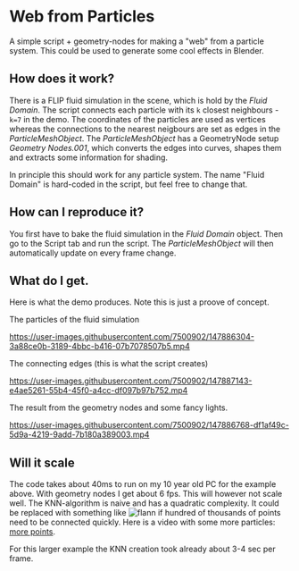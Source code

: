 # Web from Particles
A simple script + geometry-nodes for making a "web" from a particle system. This could be used to generate some cool effects in Blender.

## How does it work?
There is a FLIP fluid simulation in the scene, which is hold by the _Fluid Domain_. The script connects each particle with its `k` closest neighbours - `k=7` in the demo. The coordinates of the particles are used as vertices whereas the connections to the nearest neigbours are set as edges in the _ParticleMeshObject_.
The _ParticleMeshObject_ has a GeometryNode setup _Geometry Nodes.001_, which converts the edges into curves, shapes them and extracts some information for shading.

In principle this should work for any particle system. The name "Fluid Domain" is hard-coded in the script, but feel free to change that.

## How can I reproduce it?
You first have to bake the fluid simulation in the _Fluid Domain_ object. Then go to the Script tab and run the script. The _ParticleMeshObject_ will then automatically update on every frame change.

## What do I get.
Here is what the demo produces. Note this is just a proove of concept.

The particles of the fluid simulation

https://user-images.githubusercontent.com/7500902/147886304-3a88ce0b-3189-4bbc-b416-07b7078507b5.mp4

The connecting edges (this is what the script creates)

https://user-images.githubusercontent.com/7500902/147887143-e4ae5261-55b4-45f0-a4cc-df097b97b752.mp4

The result from the geometry nodes and some fancy lights.

https://user-images.githubusercontent.com/7500902/147886768-df1af49c-5d9a-4219-9add-7b180a389003.mp4


## Will it scale
The code takes about 40ms to run on my 10 year old PC for the example above. With geometry nodes I get about 6 fps. This will however not scale well.
The KNN-algorithm is naive and has a quadratic complexity. It could be replaced with something like ![flann](https://github.com/flann-lib/flann) if hundred of thousands of points need to be connected quickly.
Here is a video with some more particles: [more points](https://youtu.be/IgjyHYfrs-I).

For this larger example the KNN creation took already about 3-4 sec per frame.
